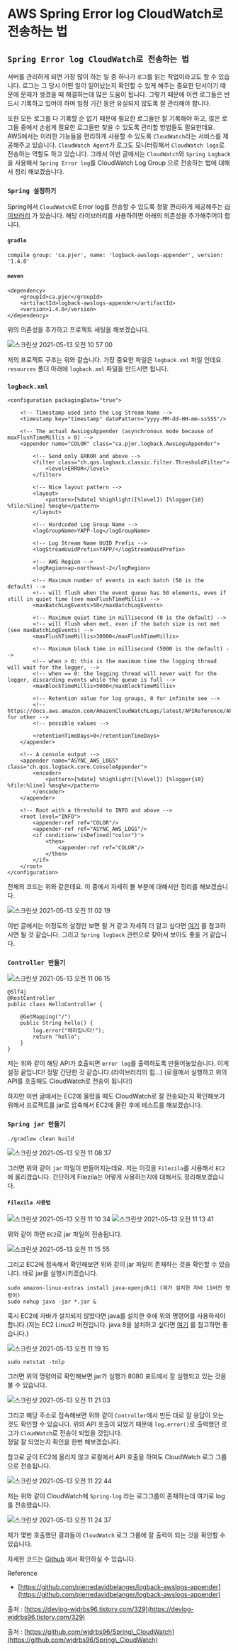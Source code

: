 # AWS Spring Error log CloudWatch로 전송하는 법



## `Spring Error log CloudWatch로 전송하는 법`

서버를 관리하게 되면 가장 많이 하는 일 중 하나가 `로그`를 읽는 작업이라고도 할 수 있습니다. 로그는 그 당시 어떤 일이 일어났는지 확인할 수 있게 해주는 중요한 단서이기 때문에 문제가 생겼을 때 해결하는데 많은 도움이 됩니다. 그렇기 때문에 이런 로그들은 반드시 기록하고 있어야 하며 일정 기간 동안 유실되지 않도록 잘 관리해야 합니다.

&#x20;

또한 모든 로그를 다 기록할 순 없기 때문에 필요한 로그들만 잘 기록해야 하고, 많은 로그들 중에서 손쉽게 필요한 로그들만 찾을 수 있도록 관리할 방법들도 필요한데요. AWS에서는 이러한 기능들을 편리하게 사용할 수 있도록 `CloudWatch`라는 서비스를 제공해주고 있습니다. `CloudWatch Agent`가 로그도 모니터링해서 `CloudWatch logs`로 전송하는 역할도 하고 있습니다. 그래서 이번 글에서는 `CloudWatch`와 `Spring Logback`을 사용해서 `Spring Error log`를 CloudWatch Log Group 으로 전송하는 법에 대해서 정리 해보겠습니다.

&#x20;

&#x20;

### `Spring 설정하기`

Spring에서 `CloudWatch`로 Error log를 전송할 수 있도록 정말 편리하게 제공해주는 [라이브러리](https://github.com/pierredavidbelanger/logback-awslogs-appender) 가 있습니다. 해당 라이브러리를 사용하려면 아래의 의존성을 추가해주어야 합니다.

&#x20;

#### `gradle`

```
compile group: 'ca.pjer', name: 'logback-awslogs-appender', version: '1.4.0'
```

&#x20;

#### `maven`

```
<dependency>
    <groupId>ca.pjer</groupId>
    <artifactId>logback-awslogs-appender</artifactId>
    <version>1.4.0</version>
</dependency>
```

위의 의존성을 추가하고 프로젝트 세팅을 해보겠습니다.

&#x20;

&#x20;

![스크린샷 2021-05-13 오전 10 57 00](https://user-images.githubusercontent.com/45676906/118066771-4661f780-b3da-11eb-8e7e-cd21bbbd3cb8.png)

&#x20;

저의 프로젝트 구조는 위와 같습니다. 가장 중요한 파일은 `logback.xml` 파일 인데요. `resources` 폴더 아래에 `logback.xml` 파일을 만드시면 됩니다.

&#x20;

&#x20;

&#x20;

### `logback.xml`

```
<configuration packagingData="true">

    <!-- Timestamp used into the Log Stream Name -->
    <timestamp key="timestamp" datePattern="yyyy-MM-dd-HH-mm-ssSSS"/>

    <!-- The actual AwsLogsAppender (asynchronous mode because of maxFlushTimeMillis > 0) -->
    <appender name="COLOR" class="ca.pjer.logback.AwsLogsAppender">

        <!-- Send only ERROR and above -->
        <filter class="ch.qos.logback.classic.filter.ThresholdFilter">
            <level>ERROR</level>
        </filter>

        <!-- Nice layout pattern -->
        <layout>
            <pattern>[%date] %highlight([%level]) [%logger{10} %file:%line] %msg%n</pattern>
        </layout>

        <!-- Hardcoded Log Group Name -->
        <logGroupName>YAPP-log</logGroupName>

        <!-- Log Stream Name UUID Prefix -->
        <logStreamUuidPrefix>YAPP/</logStreamUuidPrefix>

        <!-- AWS Region -->
        <logRegion>ap-northeast-2</logRegion>

        <!-- Maximum number of events in each batch (50 is the default) -->
        <!-- will flush when the event queue has 50 elements, even if still in quiet time (see maxFlushTimeMillis) -->
        <maxBatchLogEvents>50</maxBatchLogEvents>

        <!-- Maximum quiet time in millisecond (0 is the default) -->
        <!-- will flush when met, even if the batch size is not met (see maxBatchLogEvents) -->
        <maxFlushTimeMillis>30000</maxFlushTimeMillis>

        <!-- Maximum block time in millisecond (5000 is the default) -->
        <!-- when > 0: this is the maximum time the logging thread will wait for the logger, -->
        <!-- when == 0: the logging thread will never wait for the logger, discarding events while the queue is full -->
        <maxBlockTimeMillis>5000</maxBlockTimeMillis>

        <!-- Retention value for log groups, 0 for infinite see -->
        <!-- https://docs.aws.amazon.com/AmazonCloudWatchLogs/latest/APIReference/API_PutRetentionPolicy.html for other -->
        <!-- possible values -->

        <retentionTimeDays>0</retentionTimeDays>
    </appender>

    <!-- A console output -->
    <appender name="ASYNC_AWS_LOGS" class="ch.qos.logback.core.ConsoleAppender">
        <encoder>
            <pattern>[%date] %highlight([%level]) [%logger{10} %file:%line] %msg%n</pattern>
        </encoder>
    </appender>

    <!-- Root with a threshold to INFO and above -->
    <root level="INFO">
        <appender-ref ref="COLOR"/>
        <appender-ref ref="ASYNC_AWS_LOGS"/>
        <if condition='isDefined("color")'>
            <then>
                <appender-ref ref="COLOR"/>
            </then>
        </if>
    </root>
</configuration>
```

전체의 코드는 위와 같은데요. 이 중에서 자세히 볼 부분에 대해서만 정리를 해보겠습니다.

&#x20;

![스크린샷 2021-05-13 오전 11 02 19](https://user-images.githubusercontent.com/45676906/118067159-fdf70980-b3da-11eb-8946-fab23e2a9f0a.png)

&#x20;

이번 글에서는 이정도의 설정만 보면 될 거 같고 자세히 더 알고 싶다면 [여기](https://github.com/pierredavidbelanger/logback-awslogs-appender) 를 참고하시면 될 것 같습니다. 그리고 `Spring logback` 관련으로 찾아서 보아도 좋을 거 같습니다.

&#x20;

&#x20;

&#x20;

### `Controller 만들기`

![스크린샷 2021-05-13 오전 11 06 15](https://user-images.githubusercontent.com/45676906/118067319-46162c00-b3db-11eb-9ddb-8742be9853e8.png)

```
@Slf4j
@RestController
public class HelloController {

    @GetMapping("/")
    public String hello() {
        log.error("에러입니다!");
        return "hello";
    }
}
```

저는 위와 같이 해당 API가 호출되면 `error log`를 출력하도록 만들어놓았습니다. 이게 설정 끝입니다! 정말 간단한 것 같습니다.(라이브러리의 힘...) (로컬에서 실행하고 위의 API를 호출해도 CloudWatch로 전송이 됩니다!)

&#x20;

하지만 이번 글에서는 EC2에 올렸을 때도 CloudWatch로 잘 전송되는지 확인해보기 위해서 프로젝트를 jar로 압축해서 EC2에 올린 후에 테스트를 해보겠습니다.

&#x20;

&#x20;

&#x20;

### `Spring jar 만들기`

```
./gradlew clean build
```

![스크린샷 2021-05-13 오전 11 08 37](https://user-images.githubusercontent.com/45676906/118067496-a1481e80-b3db-11eb-86b0-80ec7c71eee1.png)

&#x20;

그러면 위와 같이 `jar` 파일이 만들어지는데요. 저는 이것을 `Filezila`를 사용해서 `EC2`에 올리겠습니다. 간단하게 Filezila는 어떻게 사용하는지에 대해서도 정리해보겠습니다.

&#x20;

&#x20;

&#x20;

#### `Filezila 사용법`

![스크린샷 2021-05-13 오전 11 10 34](https://user-images.githubusercontent.com/45676906/118067776-2e8b7300-b3dc-11eb-804f-b82c853745b1.png) ![스크린샷 2021-05-13 오전 11 13 41](https://user-images.githubusercontent.com/45676906/118067914-6eeaf100-b3dc-11eb-9ae5-7fd5ca0a9984.png)

&#x20;

위와 같이 하면 `EC2`로 jar 파일이 전송됩니다.

&#x20;

&#x20;

![스크린샷 2021-05-13 오전 11 15 55](https://user-images.githubusercontent.com/45676906/118068022-98a41800-b3dc-11eb-8ceb-b17a72f39c7f.png)

&#x20;

그리고 EC2에 접속해서 확인해보면 위와 같이 jar 파일이 존재하는 것을 확인할 수 있습니다. 바로 jar를 실행시키겠습니다.

&#x20;

```
sudo amazon-linux-extras install java-openjdk11 (제가 설치한 자바 11버전 명령어)
sudo nohup java -jar *.jar &
```

혹시 EC2에 자바가 설치되지 않았다면 java를 설치한 후에 위의 명령어를 사용하셔야 합니다.(저는 EC2 Linux2 버전입니다. java 8을 설치하고 싶다면 [여기](https://jojoldu.tistory.com/261) 를 참고하면 좋습니다.)

&#x20;

&#x20;

![스크린샷 2021-05-13 오전 11 19 15](https://user-images.githubusercontent.com/45676906/118068307-1a944100-b3dd-11eb-8e5b-cdede5ea6985.png)

```
sudo netstat -tnlp
```

그러면 위의 명령어로 확인해보면 jar가 실행가 8080 포트에서 잘 실행되고 있는 것을 볼 수 있습니다.

&#x20;

![스크린샷 2021-05-13 오전 11 21 03](https://user-images.githubusercontent.com/45676906/118068443-57f8ce80-b3dd-11eb-9d67-9a6185778f6f.png)

&#x20;

그리고 해당 주소로 접속해보면 위와 같이 `Controller`에서 만든 대로 잘 응답이 오는 것도 확인할 수 있습니다. 위의 API 호출이 되었기 때문에 `log.error()`로 출력했던 로그가 `CloudWatch`로 전송이 되었을 것입니다.\
정말 잘 되었는지 확인을 한번 해보겠습니다.

&#x20;

참고로 굳이 EC2에 올리지 않고 로컬에서 API 호출을 하여도 CloudWatch 로그 그룹으로 전송됩니다.&#x20;

&#x20;

&#x20;

![스크린샷 2021-05-13 오전 11 22 44](https://user-images.githubusercontent.com/45676906/118068592-95f5f280-b3dd-11eb-9af2-b441694ece45.png)

&#x20;

저는 위와 같이 CloudWatch에 `Spring-log` 라는 로그그룹이 존재하는데 여기로 log를 전송했습니다.

&#x20;

&#x20;

![스크린샷 2021-05-13 오전 11 24 37](https://user-images.githubusercontent.com/45676906/118068711-cdfd3580-b3dd-11eb-9daa-337d1c0c6ac3.png)

&#x20;

제가 몇번 호출했던 결과들이 `CloudWatch` 로그 그룹에 잘 출력이 되는 것을 확인할 수 있습니다.

&#x20;

자세한 코드는 [Github](https://github.com/wjdrbs96/Spring\_CloudWatch) 에서 확인하실 수 있습니다.

&#x20;

&#x20;

Reference

* [https://github.com/pierredavidbelanger/logback-awslogs-appender](https://github.com/pierredavidbelanger/logback-awslogs-appender)

출처 : [https://devlog-wjdrbs96.tistory.com/329](https://devlog-wjdrbs96.tistory.com/329)

출처 : [https://github.com/wjdrbs96/Spring\_CloudWatch](https://github.com/wjdrbs96/Spring\_CloudWatch)

